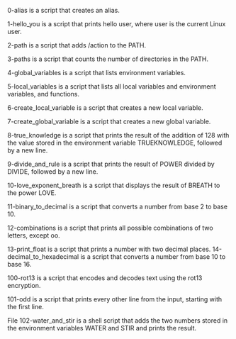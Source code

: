 0-alias is a script that creates an alias.

1-hello_you is a script that prints hello user, where user is the current Linux user.

2-path is a script that adds /action to the PATH. 

3-paths is a script that counts the number of directories in the PATH.

4-global_variables is a script that lists environment variables.

5-local_variables is a script that lists all local variables and environment variables, and functions.

6-create_local_variable is a script that creates a new local variable.

7-create_global_variable is a script that creates a new global variable.

8-true_knowledge is a script that prints the result of the addition of 128 with the value stored in the environment variable TRUEKNOWLEDGE, followed by a new line.

9-divide_and_rule is a script that prints the result of POWER divided by DIVIDE, followed by a new line.

10-love_exponent_breath is a script that displays the result of BREATH to the power LOVE.

11-binary_to_decimal is a script that converts a number from base 2 to base 10.

12-combinations is a script that prints all possible combinations of two letters, except oo.

13-print_float is a script that prints a number with two decimal places.
14-decimal_to_hexadecimal is a script that converts a number from base 10 to base 16.

100-rot13 is a script that encodes and decodes text using the rot13 encryption.

101-odd is a script that prints every other line from the input, starting with the first line.

File 102-water_and_stir is a shell script that adds the two numbers stored in the environment variables WATER and STIR and prints the result.
